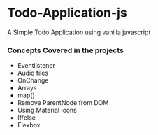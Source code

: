 # Todo-Application-js

A Simple Todo Application using vanilla javascript

### Concepts Covered in the projects
- Eventlistener
- Audio files
- OnChange
- Arrays
- map()
- Remove ParentNode from DOM
- Using Material Icons
- If/else
- Flexbox
